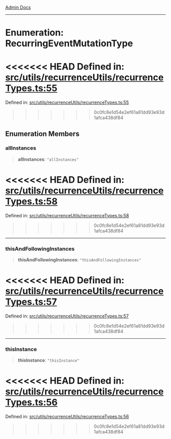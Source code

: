 [Admin Docs](/)

***

# Enumeration: RecurringEventMutationType

<<<<<<< HEAD
Defined in: [src/utils/recurrenceUtils/recurrenceTypes.ts:55](https://github.com/abhassen44/talawa-admin/blob/285f7384c3d26b5028a286d84f89b85120d130a2/src/utils/recurrenceUtils/recurrenceTypes.ts#L55)
=======
Defined in: [src/utils/recurrenceUtils/recurrenceTypes.ts:55](https://github.com/PalisadoesFoundation/talawa-admin/blob/main/src/utils/recurrenceUtils/recurrenceTypes.ts#L55)
>>>>>>> 0c0fc8e1d54e2ef61a81dd93e93d1afca438df84

## Enumeration Members

### allInstances

> **allInstances**: `"allInstances"`

<<<<<<< HEAD
Defined in: [src/utils/recurrenceUtils/recurrenceTypes.ts:58](https://github.com/abhassen44/talawa-admin/blob/285f7384c3d26b5028a286d84f89b85120d130a2/src/utils/recurrenceUtils/recurrenceTypes.ts#L58)
=======
Defined in: [src/utils/recurrenceUtils/recurrenceTypes.ts:58](https://github.com/PalisadoesFoundation/talawa-admin/blob/main/src/utils/recurrenceUtils/recurrenceTypes.ts#L58)
>>>>>>> 0c0fc8e1d54e2ef61a81dd93e93d1afca438df84

***

### thisAndFollowingInstances

> **thisAndFollowingInstances**: `"thisAndFollowingInstances"`

<<<<<<< HEAD
Defined in: [src/utils/recurrenceUtils/recurrenceTypes.ts:57](https://github.com/abhassen44/talawa-admin/blob/285f7384c3d26b5028a286d84f89b85120d130a2/src/utils/recurrenceUtils/recurrenceTypes.ts#L57)
=======
Defined in: [src/utils/recurrenceUtils/recurrenceTypes.ts:57](https://github.com/PalisadoesFoundation/talawa-admin/blob/main/src/utils/recurrenceUtils/recurrenceTypes.ts#L57)
>>>>>>> 0c0fc8e1d54e2ef61a81dd93e93d1afca438df84

***

### thisInstance

> **thisInstance**: `"thisInstance"`

<<<<<<< HEAD
Defined in: [src/utils/recurrenceUtils/recurrenceTypes.ts:56](https://github.com/abhassen44/talawa-admin/blob/285f7384c3d26b5028a286d84f89b85120d130a2/src/utils/recurrenceUtils/recurrenceTypes.ts#L56)
=======
Defined in: [src/utils/recurrenceUtils/recurrenceTypes.ts:56](https://github.com/PalisadoesFoundation/talawa-admin/blob/main/src/utils/recurrenceUtils/recurrenceTypes.ts#L56)
>>>>>>> 0c0fc8e1d54e2ef61a81dd93e93d1afca438df84

